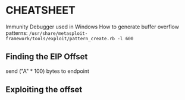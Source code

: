 # CHEATSHEET

Immunity Debugger used in Windows
How to generate buffer overflow patterns: `/usr/share/metasploit-framework/tools/exploit/pattern_create.rb -l 600`

## Finding the EIP Offset
send ("A" * 100) bytes to endpoint

## Exploiting the offset
